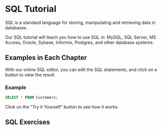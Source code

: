 
SQL Tutorial
============



SQL is a standard language for storing, manipulating and retrieving data 
in databases.


Our SQL tutorial will teach you how to use SQL in:
MySQL, SQL Server, MS Access, Oracle, Sybase, Informix, Postgres, and other database systems.



Examples in Each Chapter
------------------------


With our online SQL editor, you can edit the SQL statements, and click on a button to view the result.



### Example



```sql
SELECT * FROM Customers;


```


Click on the "Try it Yourself" button to see how it works.


SQL Exercises
-------------


